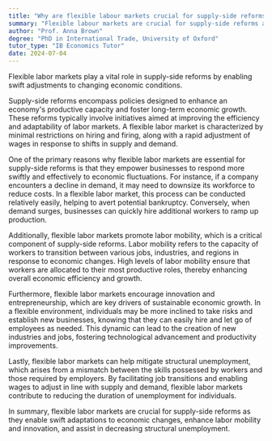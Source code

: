 ```yaml
---
title: "Why are flexible labour markets crucial for supply-side reforms?"
summary: "Flexible labour markets are crucial for supply-side reforms as they facilitate adjustments to changes in economic conditions."
author: "Prof. Anna Brown"
degree: "PhD in International Trade, University of Oxford"
tutor_type: "IB Economics Tutor"
date: 2024-07-04
---
```


Flexible labor markets play a vital role in supply-side reforms by enabling swift adjustments to changing economic conditions.

Supply-side reforms encompass policies designed to enhance an economy's productive capacity and foster long-term economic growth. These reforms typically involve initiatives aimed at improving the efficiency and adaptability of labor markets. A flexible labor market is characterized by minimal restrictions on hiring and firing, along with a rapid adjustment of wages in response to shifts in supply and demand.

One of the primary reasons why flexible labor markets are essential for supply-side reforms is that they empower businesses to respond more swiftly and effectively to economic fluctuations. For instance, if a company encounters a decline in demand, it may need to downsize its workforce to reduce costs. In a flexible labor market, this process can be conducted relatively easily, helping to avert potential bankruptcy. Conversely, when demand surges, businesses can quickly hire additional workers to ramp up production.

Additionally, flexible labor markets promote labor mobility, which is a critical component of supply-side reforms. Labor mobility refers to the capacity of workers to transition between various jobs, industries, and regions in response to economic changes. High levels of labor mobility ensure that workers are allocated to their most productive roles, thereby enhancing overall economic efficiency and growth.

Furthermore, flexible labor markets encourage innovation and entrepreneurship, which are key drivers of sustainable economic growth. In a flexible environment, individuals may be more inclined to take risks and establish new businesses, knowing that they can easily hire and let go of employees as needed. This dynamic can lead to the creation of new industries and jobs, fostering technological advancement and productivity improvements.

Lastly, flexible labor markets can help mitigate structural unemployment, which arises from a mismatch between the skills possessed by workers and those required by employers. By facilitating job transitions and enabling wages to adjust in line with supply and demand, flexible labor markets contribute to reducing the duration of unemployment for individuals.

In summary, flexible labor markets are crucial for supply-side reforms as they enable swift adaptations to economic changes, enhance labor mobility and innovation, and assist in decreasing structural unemployment.
    